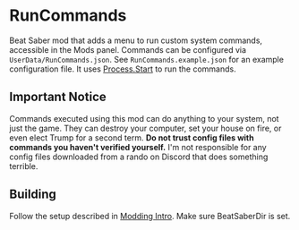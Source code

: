 # RunCommands

Beat Saber mod that adds a menu to run custom system commands, accessible in the Mods panel.
Commands can be configured via `UserData/RunCommands.json`. See `RunCommands.example.json` for an example configuration file.
It uses [Process.Start](https://docs.microsoft.com/en-us/dotnet/api/system.diagnostics.process.start) to run the commands.

## Important Notice

Commands executed using this mod can do anything to your system, not just the game. They can destroy your computer, set your house on fire, or even elect Trump for a second term.
**Do not trust config files with commands you haven't verified yourself.** I'm not responsible for any config files downloaded from a rando on Discord that does something terrible.

## Building

Follow the setup described in [Modding Intro](https://bsmg.wiki/modding/intro.html). Make sure BeatSaberDir is set.
